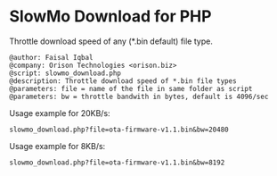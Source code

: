 # SlowMo Download for PHP
Throttle download speed of any (*.bin default) file type.

```
@author: Faisal Iqbal
@company: Orison Technologies <orison.biz>
@script: slowmo_download.php
@description: Throttle download speed of *.bin file types
@parameters: file = name of the file in same folder as script
@parameters: bw = throttle bandwith in bytes, default is 4096/sec
```

Usage example for 20KB/s:
```
slowmo_download.php?file=ota-firmware-v1.1.bin&bw=20480
```

Usage example for 8KB/s:
```
slowmo_download.php?file=ota-firmware-v1.1.bin&bw=8192
```
